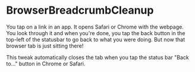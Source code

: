 # BrowserBreadcrumbCleanup

You tap on a link in an app. It opens Safari or Chrome with the webpage. You look through it and when you're done, you tap the back button in the top-left of the statusbar to go back to what you were doing. But now that browser tab is just sitting there!

This tweak automatically closes the tab when you tap the status bar "Back to..." button in Chrome or Safari.
